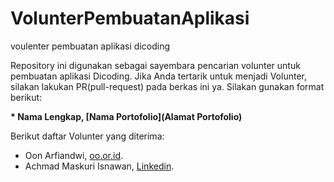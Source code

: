 # VolunterPembuatanAplikasi
voulenter pembuatan aplikasi dicoding

Repository ini digunakan sebagai sayembara pencarian volunter untuk pembuatan aplikasi Dicoding. Jika Anda tertarik untuk menjadi Volunter, silakan lakukan PR(pull-request) pada berkas ini ya. Silakan gunakan format berikut:


**\* Nama Lengkap, [Nama Portofolio](Alamat Portofolio)**


Berikut daftar Volunter yang diterima:

* Oon Arfiandwi, [oo.or.id](https://oo.or.id).
* Achmad Maskuri Isnawan, [Linkedin](https://www.linkedin.com/in/achmad-maskuri-isnawan-116708168/).
